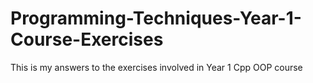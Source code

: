 # Programming-Techniques-Year-1-Course-Exercises

This is my answers to the exercises involved in Year 1 Cpp OOP course
